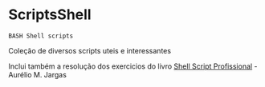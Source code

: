 ScriptsShell
====================
	BASH Shell scripts
<p>Coleção de diversos scripts uteis e  interessantes</p>
<p>
	Inclui também a resolução dos exercicios do livro 
	<a href="http://www.shellscript.com.br/">Shell Script Profissional</a> - Aurélio M. Jargas
</p>


